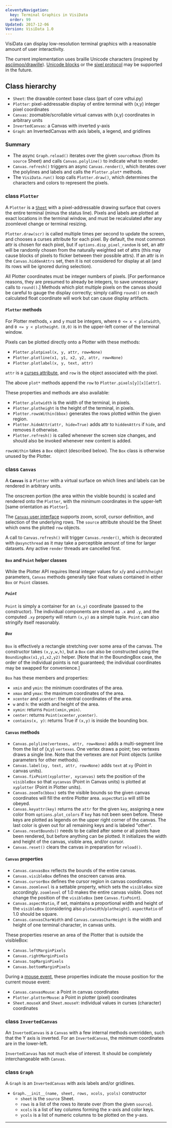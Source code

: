 ```yaml
---
eleventyNavigation:
  key: Terminal Graphics in VisiData
  order: 99
Updated: 2017-12-06
Version: VisiData 1.0
---
```




VisiData can display low-resolution terminal graphics with a reasonable amount of user interactivity.

The current implementation uses braille Unicode characters (inspired by [asciimoo/drawille](https://github.com/asciimoo/drawille)).  [Unicode blocks](https://en.wikipedia.org/wiki/Block_Elements) or the [sixel protocol](https://en.wikipedia.org/wiki/Sixel) may be supported in the future.

## Class hierarchy

- `Sheet`: the drawable context base class (part of core vdtui.py)
- `Plotter`: pixel-addressable display of entire terminal with (x,y) integer pixel coordinates
- `Canvas`: zoomable/scrollable virtual canvas with (x,y) coordinates in arbitrary units
- `InvertedCanvas`: a Canvas with inverted y-axis
- `Graph`: an InvertedCanvas with axis labels, a legend, and gridlines

### Summary

- The async `Graph.reload()` iterates over the given `sourceRows` (from its `source` Sheet) and calls `Canvas.polyline()` to indicate what to render.
- `Canvas.refresh()` triggers an async `Canvas.render()`, which iterates over the polylines and labels and calls the `Plotter.plot*` methods. 
- The `VisiData.run()` loop calls `Plotter.draw()`, which determines the characters and colors to represent the pixels.

### class `Plotter`

A `Plotter` is a [`Sheet`](/design/sheet) with a pixel-addressable drawing surface that covers the entire terminal (minus the status line).  Pixels and labels are plotted at exact locations in the terminal window, and must be recalculated after any zoomlevel change or terminal resizing.

`Plotter.draw(scr)` is called multiple times per second to update the screen, and chooses a curses attribute for each pixel.
By default, the most common attr is chosen for each pixel, but if `options.disp_pixel_random` is set, an attr will be randomly chosen from the naturally weighted set of attrs (this may cause blocks of pixels to flicker between their possible attrs).
If an attr is in the `Canvas.hiddenAttrs` set, then it is not considered for display at all (and its rows will be ignored during selection).

All Plotter coordinates must be integer numbers of pixels.
[For performance reasons, they are presumed to already be integers, to save unnecessary calls to `round()`.]
Methods which plot multiple pixels on the canvas should be careful to gauge the display correctly; simply calling `round()` on each calculated float coordinate will work but can cause display artifacts.

#### `Plotter` methods

For Plotter methods, `x` and `y` must be integers, where `0 <= x < plotwidth`, and `0 <= y < plotheight`.  `(0,0)` is in the upper-left corner of the terminal window.

Pixels can be plotted directly onto a Plotter with these methods:

- `Plotter.plotpixel(x, y, attr, row=None)`
- `Plotter.plotline(x1, y1, x2, y2, attr, row=None)`
- `Plotter.plotlabel(x, y, text, attr)`

`attr` is a [curses attribute](/design/color), and `row` is the object associated with the pixel.

The above `plot*` methods append the `row` to `Plotter.pixels[y][x][attr]`.

These properties and methods are also available:

- `Plotter.plotwidth` is the width of the terminal, in pixels.
- `Plotter.plotheight` is the height of the terminal, in pixels.
- `Plotter.rowsWithin(bbox)` generates the rows plotted within the given region.
- `Plotter.hideAttr(attr, hide=True)` adds attr to `hiddenAttrs` if `hide`, and removes it otherwise.
- `Plotter.refresh()` is called whenever the screen size changes, and should also be invoked whenever new content is added.

`rowsWithin` takes a `Box` object (described below).  The `Box` class is otherwise unused by the Plotter.

### class `Canvas`

A **`Canvas`** is a `Plotter` with a virtual surface on which lines and labels can be rendered in arbitrary units.

The onscreen portion (the area within the visible bounds) is scaled and rendered onto the `Plotter`, with the minimum coordinates in the upper-left [same orientation as `Plotter`].

The [`Canvas` user interface](/docs/graph#commands) supports zoom, scroll, cursor definition, and selection of the underlying rows.  The `source` attribute should be the Sheet which owns the plotted `row` objects.

A call to `Canvas.refresh()` will trigger `Canvas.render()`, which is decorated with `@asyncthread` as it may take a perceptible amount of time for larger datasets.  Any active `render` threads are cancelled first.

#### `Box` and `Point` helper classes

While the Plotter API requires literal integer values for `x`/`y` and `width`/`height` parameters, `Canvas` methods generally take float values contained in either `Box` or `Point` classes.

##### `Point`

`Point` is simply a container for an `(x,y)` coordinate (passed to the constructor).  The individual components are stored as `.x` and `.y`, and the computed `.xy` property will return `(x,y)` as a simple tuple.  `Point` can also stringify itself reasonably.

##### `Box`

`Box` is effectively a rectangle stretching over some area of the canvas.  The constructor takes `(x,y,w,h)`, but a `Box` can also be constructed using the `BoundingBox(x1,y1,x2,y2)` helper.  [Note that in the BoundingBox case, the order of the individual points is not guaranteed; the individual coordinates may be swapped for convenience.]

`Box` has these members and properties:

- `xmin` and `ymin`: the minimum coordinates of the area.
- `xmax` and `ymax`: the maximum coordinates of the area.
- `xcenter` and `ycenter`: the central coordinates of the area.
- `w` and `h`: the width and height of the area.
- `xymin`: returns `Point(xmin,ymin)`.
- `center`: returns `Point(xcenter,ycenter)`.
- `contains(x, y)`: returns True if `(x,y)` is inside the bounding box.

#### `Canvas` methods

- `Canvas.polyline(vertexes, attr, row=None)` adds a multi-segment line from the list of (x,y) `vertexes`.  One vertex draws a point; two vertexes draws a single line.  Note that the vertexes are *not* Point objects (unlike parameters for other methods).
- `Canvas.label(xy, text, attr, row=None)` adds `text` at `xy` (Point in canvas units).
- `Canvas.fixPoint(xyplotter, xycanvas)` sets the position of the `visibleBox` so that `xycanvas` (Point in Canvas units) is plotted at `xyplotter` (Point in Plotter units).
- `Canvas.zoomTo(bbox)` sets the visible bounds so the given canvas coordinates will fill the entire Plotter area.  `aspectRatio` will still be obeyed.
- `Canvas.keyattr(key)` returns the `attr` for the given `key`, assigning a new color from `options.plot_colors` if `key` has not been seen before.  These keys are plotted as legends on the upper right corner of the canvas.  The last color is given out for all remaining keys and is labeled "other".
- `Canvas.resetBounds()` needs to be called after some or all points have been rendered, but before anything can be plotted.  It initializes the width and height of the canvas, visible area, and/or cursor.
- `Canvas.reset()` clears the canvas in preparation for `reload()`.

#### `Canvas` properties

- `Canvas.canvasBox` reflects the bounds of the entire canvas.
- `Canvas.visibleBox` defines the onscreen canvas area.
- `Canvas.cursorBox` defines the cursor region in canvas coordinates.
- `Canvas.zoomlevel` is a settable property, which sets the `visibleBox` size accordingly.  `zoomlevel` of 1.0 makes the entire canvas visible.  Does not change the position of the `visibleBox` (see `Canvas.fixPoint`).
- `Canvas.aspectRatio`, if set, maintains a proportional width and height of the `visibleBox` (considering also `plotwidth`/`plotheight`).  `aspectRatio` of 1.0 should be square.
- `Canvas.canvasCharWidth` and `Canvas.canvasCharHeight` is the width and height of one terminal character, in canvas units.

These properties reserve an area of the Plotter that is outside the visibleBox:
- `Canvas.leftMarginPixels`
- `Canvas.rightMarginPixels`
- `Canvas.topMarginPixels`
- `Canvas.bottomMarginPixels`

During a [mouse event](/design/commands#mouse), these properties indicate the mouse position for the current mouse event:

- `Canvas.canvasMouse`: a Point in canvas coordinates
- `Plotter.plotterMouse`: a Point in plotter (pixel) coordinates
- `Sheet.mouseX` and `Sheet.mouseY`: individual values in curses (character) coordinates

### class `InvertedCanvas`

An `InvertedCanvas` is a `Canvas` with a few internal methods overridden, such that the Y axis is inverted.  For an `InvertedCanvas`, the minimum coordinates are in the lower-left.

`InvertedCanvas` has not much else of interest.  It should be completely interchangeable with `Canvas`.

### class `Graph`

A `Graph` is an `InvertedCanvas` with axis labels and/or gridlines.

- `Graph.__init__(name, sheet, rows, xcols, ycols)` constructor
    - `sheet` is the `source` Sheet.
    - `rows` is a list of the rows to iterate over (from the given `source`).
    - `xcols` is a list of key columns forming the x-axis and color keys.
    - `ycols` is a list of numeric columns to be plotted on the y-axs.

---
